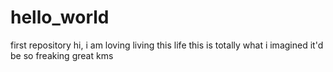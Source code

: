 # hello_world
first repository
hi, i am loving living this life
this is totally what i imagined it'd be
so freaking great
kms
